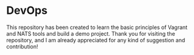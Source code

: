 # DevOps

This repository has been created to learn the basic principles of Vagrant and NATS tools and build a demo project.
Thank you for visiting the repository, and I am already appreciated for any kind of suggestion and contribution!